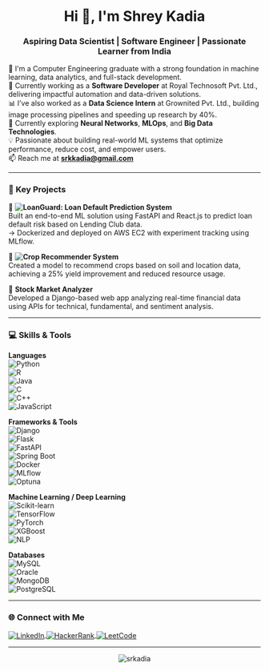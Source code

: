 <h1 align="center">Hi 👋, I'm Shrey Kadia</h1>
<h3 align="center">Aspiring Data Scientist | Software Engineer | Passionate Learner from India</h3>

🚀 I'm a Computer Engineering graduate with a strong foundation in machine learning, data analytics, and full-stack development.  
🔭 Currently working as a **Software Developer** at Royal Technosoft Pvt. Ltd., delivering impactful automation and data-driven solutions.  
📊 I’ve also worked as a **Data Science Intern** at Grownited Pvt. Ltd., building image processing pipelines and speeding up research by 40%.  
🌱 Currently exploring **Neural Networks**, **MLOps**, and **Big Data Technologies**.  
💡 Passionate about building real-world ML systems that optimize performance, reduce cost, and empower users.  
📫 Reach me at **srkkadia@gmail.com**

---

### 📌 Key Projects

🔹 **![LoanGuard: Loan Default Prediction System](https://www.github.com/srkadia/LoanGuard)**  
Built an end-to-end ML solution using FastAPI and React.js to predict loan default risk based on Lending Club data.  
→ Dockerized and deployed on AWS EC2 with experiment tracking using MLflow.

🔹 **![Crop Recommender System](https://www.github.com/srkadia/CRS)**  
Created a model to recommend crops based on soil and location data, achieving a 25% yield improvement and reduced resource usage.

🔹 **Stock Market Analyzer**  
Developed a Django-based web app analyzing real-time financial data using APIs for technical, fundamental, and sentiment analysis.

---

### 💻 Skills & Tools

**Languages**  
![Python](https://img.shields.io/badge/Python-3776AB?style=for-the-badge&logo=python&logoColor=white)  
![R](https://img.shields.io/badge/R-276DC3?style=for-the-badge&logo=r&logoColor=white)  
![Java](https://img.shields.io/badge/Java-007396?style=for-the-badge&logo=java&logoColor=white)  
![C](https://img.shields.io/badge/C-00599C?style=for-the-badge&logo=c&logoColor=white)  
![C++](https://img.shields.io/badge/C++-00599C?style=for-the-badge&logo=c%2B%2B&logoColor=white)  
![JavaScript](https://img.shields.io/badge/JavaScript-F7DF1E?style=for-the-badge&logo=javascript&logoColor=black)

**Frameworks & Tools**  
![Django](https://img.shields.io/badge/Django-092E20?style=for-the-badge&logo=django&logoColor=white)  
![Flask](https://img.shields.io/badge/Flask-000000?style=for-the-badge&logo=flask&logoColor=white)  
![FastAPI](https://img.shields.io/badge/FastAPI-009688?style=for-the-badge&logo=fastapi&logoColor=white)  
![Spring Boot](https://img.shields.io/badge/SpringBoot-6DB33F?style=for-the-badge&logo=spring-boot&logoColor=white)  
![Docker](https://img.shields.io/badge/Docker-2496ED?style=for-the-badge&logo=docker&logoColor=white)  
![MLflow](https://img.shields.io/badge/MLflow-2C5BCC?style=for-the-badge&logo=dataiku&logoColor=white)  
![Optuna](https://img.shields.io/badge/Optuna-1565C0?style=for-the-badge&logo=optuna&logoColor=white)

**Machine Learning / Deep Learning**  
![Scikit-learn](https://img.shields.io/badge/Scikit--learn-F7931E?style=for-the-badge&logo=scikit-learn&logoColor=white)  
![TensorFlow](https://img.shields.io/badge/TensorFlow-FF6F00?style=for-the-badge&logo=tensorflow&logoColor=white)  
![PyTorch](https://img.shields.io/badge/PyTorch-EE4C2C?style=for-the-badge&logo=pytorch&logoColor=white)  
![XGBoost](https://img.shields.io/badge/XGBoost-AA2D2D?style=for-the-badge&logo=hackerrank&logoColor=white)  
![NLP](https://img.shields.io/badge/NLP-7B16FF?style=for-the-badge&logo=spacy&logoColor=white)

**Databases**  
![MySQL](https://img.shields.io/badge/MySQL-005C84?style=for-the-badge&logo=mysql&logoColor=white)  
![Oracle](https://img.shields.io/badge/Oracle-F80000?style=for-the-badge&logo=oracle&logoColor=white)  
![MongoDB](https://img.shields.io/badge/MongoDB-4EA94B?style=for-the-badge&logo=mongodb&logoColor=white)  
![PostgreSQL](https://img.shields.io/badge/PostgreSQL-316192?style=for-the-badge&logo=postgresql&logoColor=white)

---

### 🌐 Connect with Me

<p align="left">
  <a href="https://linkedin.com/in/srkadia" target="blank">
    <img align="center" src="https://img.shields.io/badge/LinkedIn-0A66C2?style=for-the-badge&logo=linkedin&logoColor=white" alt="LinkedIn"/>
  </a>
  <a href="https://www.hackerrank.com/codersrk" target="blank">
    <img align="center" src="https://img.shields.io/badge/HackerRank-2EC866?style=for-the-badge&logo=hackerrank&logoColor=white" alt="HackerRank"/>
  </a>
  <a href="https://leetcode.com/your-leetcode-username" target="blank">
    <img align="center" src="https://img.shields.io/badge/LeetCode-FFA116?style=for-the-badge&logo=leetcode&logoColor=black" alt="LeetCode"/>
  </a>
</p>


---

<p align="center">
  <img src="https://github-readme-stats.vercel.app/api/top-langs?username=srkadia&show_icons=true&theme=dark&locale=en&layout=compact" alt="srkadia" />
</p>

